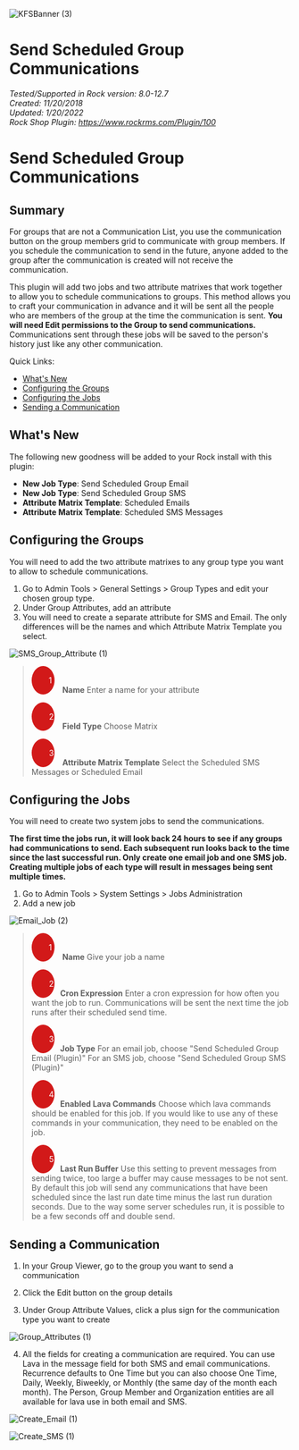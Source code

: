 ![KFSBanner (3)](https://user-images.githubusercontent.com/81330042/118855629-938f0f00-b89b-11eb-8b82-7496ebd61e08.jpg)



# Send Scheduled Group Communications
*Tested/Supported in Rock version:  8.0-12.7*   
*Created:  11/20/2018*  
*Updated:  1/20/2022*   
*Rock Shop Plugin: https://www.rockrms.com/Plugin/100*

# Send Scheduled Group Communications

## Summary

For groups that are not a Communication List, you use the communication button on the group members grid to communicate with group members. If you schedule the communication to send in the future, anyone added to the group after the communication is created will not receive the communication.

This plugin will add two jobs and two attribute matrixes that work together to allow you to schedule communications to groups. This method allows you to craft your communication in advance and it will be sent all the people who are members of the group at the time the communication is sent. **You will need Edit permissions to the Group to send communications.** Communications sent through these jobs will be saved to the person's history just like any other communication.



Quick Links:

- [What's New](#whats-new)
- [Configuring the Groups](#configuring-the-groups)
- [Configuring the Jobs](#configuring-the-jobs)
- [Sending a Communication](#sending-a-communication)



## What's New

The following new goodness will be added to your Rock install with this plugin:

- **New Job Type**: Send Scheduled Group Email
- **New Job Type**: Send Scheduled Group SMS
- **Attribute Matrix Template**: Scheduled Emails
- **Attribute Matrix Template**: Scheduled SMS Messages



## Configuring the Groups

You will need to add the two attribute matrixes to any group type you want to allow to schedule communications.

1. Go to Admin Tools > General Settings > Group Types and edit your chosen group type.
2. Under Group Attributes, add an attribute
3. You will need to create a separate attribute for SMS and Email. The only differences will be the names and which Attribute Matrix Template you select.

![SMS_Group_Attribute (1)](https://user-images.githubusercontent.com/81330042/123459868-76d9ab80-d5ac-11eb-89f8-a8045b16d93f.png)

> <span style="padding-left: 30px; margin-right: 10px; width: .8em;background: #d21919; border-radius: 100%; color: white; text-align: center; display: inline-block;">&nbsp;&nbsp;1&nbsp;&nbsp;</span> **Name** Enter a name for your attribute
>
> <span style="padding-left: 30px; margin-right: 10px; width: .8em;background: #d21919; border-radius: 100%; color: white; text-align: center; display: inline-block;">&nbsp;&nbsp;2&nbsp;&nbsp;</span> **Field Type** Choose Matrix
>
> <span style="padding-left: 30px; margin-right: 10px; width: .8em;background: #d21919; border-radius: 100%; color: white; text-align: center; display: inline-block;">&nbsp;&nbsp;3&nbsp;&nbsp;</span> **Attribute Matrix Template** Select the Scheduled SMS Messages or Scheduled Email



## Configuring the Jobs

You will need to create two system jobs to send the communications.

**The first time the jobs run, it will look back 24 hours to see if any groups had communications to send. Each subsequent run looks back to the time since the last successful run. Only create one email job and one SMS job. Creating multiple jobs of each type will result in messages being sent multiple times.**

1. Go to Admin Tools > System Settings > Jobs Administration
2. Add a new job

![Email_Job (2)](https://user-images.githubusercontent.com/81330042/152584299-0ee58cc2-fa52-49ae-8adc-164aa9185d9e.png)

> <span style="padding-left: 30px; margin-right: 10px; width: .8em;background: #d21919; border-radius: 100%; color: white; text-align: center; display: inline-block;">&nbsp;&nbsp;1&nbsp;&nbsp;</span> **Name** Give your job a name
>
> <span style="padding-left: 30px; margin-right: 10px; width: .8em;background: #d21919; border-radius: 100%; color: white; text-align: center; display: inline-block;">&nbsp;&nbsp;2&nbsp;&nbsp;</span>**Cron Expression** Enter a cron expression for how often you want the job to run. Communications will be sent the next time the job runs after their scheduled send time.
>
> <span style="padding-left: 30px; margin-right: 10px; width: .8em;background: #d21919; border-radius: 100%; color: white; text-align: center; display: inline-block;">&nbsp;&nbsp;3&nbsp;&nbsp;</span>**Job Type** For an email job, choose "Send Scheduled Group Email (Plugin)" For an SMS job, choose "Send Scheduled Group SMS (Plugin)"
>
> <span style="padding-left: 30px; margin-right: 10px; width: .8em;background: #d21919; border-radius: 100%; color: white; text-align: center; display: inline-block;">&nbsp;&nbsp;4&nbsp;&nbsp;</span>**Enabled Lava Commands** Choose which lava commands should be enabled for this job. If you would like to use any of these commands in your communication, they need to be enabled on the job.
>
> <span style="padding-left: 30px; margin-right: 10px; width: .8em;background: #d21919; border-radius: 100%; color: white; text-align: center; display: inline-block;">&nbsp;&nbsp;5&nbsp;&nbsp;</span>**Last Run Buffer** Use this setting to prevent messages from sending twice, too large a buffer may cause messages to be not sent. By default this job will send any communications that have been scheduled since the last run date time minus the last run duration seconds. Due to the way some server schedules run, it is possible to be a few seconds off and double send.



## Sending a Communication

1. In your Group Viewer, go to the group you want to send a communication

2. Click the Edit button on the group details

3. Under Group Attribute Values, click a plus sign for the communication type you want to create

![Group_Attributes (1)](https://user-images.githubusercontent.com/81330042/123460131-c9b36300-d5ac-11eb-9c1c-cb303788cbb3.png)

4. All the fields for creating a communication are required. You can use Lava in the message field for both SMS and email communications. Recurrence defaults to One Time but you can also choose One Time, Daily, Weekly, Biweekly, or Monthly (the same day of the month each month). The Person, Group Member and Organization entities are all available for lava use in both email and SMS.

![Create_Email (1)](https://user-images.githubusercontent.com/81330042/152549353-6f5c3e2a-2f7c-47ef-b24a-0f281f95a7d4.png)

![Create_SMS (1)](https://user-images.githubusercontent.com/81330042/123460161-d6d05200-d5ac-11eb-89b6-012c214f5f23.png)
